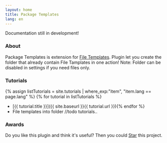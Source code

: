 ```yaml
---
layout: home
title: Package Templates
lang: en
---
```

<p>Documentation still in development!</p>

### About
Package Templates is extension for [File Templates][1]. Plugin let you create the folder that already contain File Tamplates in one action! Note: Folder can be disabled in settings if you need files only.

### Tutorials
{% assign listTutorials = site.tutorials | where_exp:"item", "item.lang == page.lang" %}
{% for tutorial in listTutorials %}
* [{{ tutorial.title }}]({{ site.baseurl }}{{ tutorial.url }}){% endfor %}
* File templates into folder
//todo tutorials..

### Awards
Do you like this plugin and think it's useful? Then you could <a class="github-button" href="https://github.com/CeH9/PackageTemplates" data-icon="octicon-star" data-count-href="/CeH9/PackageTemplates/stargazers" data-count-api="/repos/CeH9/PackageTemplates#stargazers_count" data-count-aria-label="# stargazers on GitHub" aria-label="Star CeH9/PackageTemplates on GitHub">Star</a> this project.

[1]: https://www.jetbrains.com/help/idea/2016.2/file-and-code-templates.html